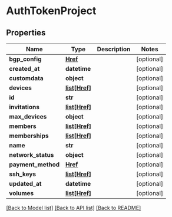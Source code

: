 # AuthTokenProject


## Properties
Name | Type | Description | Notes
------------ | ------------- | ------------- | -------------
**bgp_config** | [**Href**](Href.md) |  | [optional] 
**created_at** | **datetime** |  | [optional] 
**customdata** | **object** |  | [optional] 
**devices** | [**list[Href]**](Href.md) |  | [optional] 
**id** | **str** |  | [optional] 
**invitations** | [**list[Href]**](Href.md) |  | [optional] 
**max_devices** | **object** |  | [optional] 
**members** | [**list[Href]**](Href.md) |  | [optional] 
**memberships** | [**list[Href]**](Href.md) |  | [optional] 
**name** | **str** |  | [optional] 
**network_status** | **object** |  | [optional] 
**payment_method** | [**Href**](Href.md) |  | [optional] 
**ssh_keys** | [**list[Href]**](Href.md) |  | [optional] 
**updated_at** | **datetime** |  | [optional] 
**volumes** | [**list[Href]**](Href.md) |  | [optional] 

[[Back to Model list]](../README.md#documentation-for-models) [[Back to API list]](../README.md#documentation-for-api-endpoints) [[Back to README]](../README.md)


